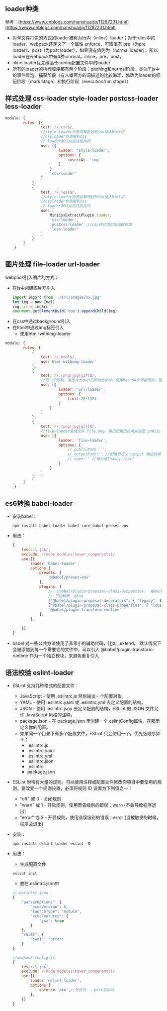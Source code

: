 ## loader种类
参考：[https://www.cnblogs.com/hanshuai/p/11287231.html](https://www.cnblogs.com/hanshuai/p/11287231.html)
- 对单文件打包的方式的loader被称为行内（inline）loader；对于rules中的loader，webpack还定义了一个属性 enforce，可取值有 pre（为pre loader）、post（为post loader），如果没有值则为（normal loader）。所以loader在webpack中有4种:normal，inline，pre，post。
- nline loader优先级高于config配置文件中的loader
- 所有的loader的执行顺序都有两个阶段：pitching和normal阶段，类似于js中的事件冒泡、捕获阶段（有人嫌官方的词描述的比较晦涩，修改为loader的标记阶段（mark stage）和执行阶段（execution/run stage））

## 样式处理 css-loader style-loader postcss-loader less-loader

```js
module: {
        rules: [{
                test: /\.css$/,
                //style-loader负责将解析好的css插入html中
                //cssloader负责解析css
                // loader默认从后往前执行
                use: [{
                        loader: 'style-loader',
                        options: {
                            insertAt: 'top'
                        }
                    },
                    'css-loader'
                ]
            },
            {
                test: /\.less$/,
                //style-loader负责将解析好的css插入html中
                //cssloader负责解析css
                // loader默认从后往前执行
                use: [
                    MiniCssExtractPlugin.loader,
                    'css-loader',
                    'postcss-loader',//css样式添加浏览器前缀
                    'less-loader'
                ]
            }
        ]
    }
```

## 图片处理 file-loader url-loader

webpack引入图片的方式：
- 在js中创建图片开引入
    ```js
    import imgSrc from './src/images/xx.jpg'
    let img = new Img()
    img.src = imgSrc
    document.getElementById('box').appendChild(img)
    ```
- 在css中通过background引入
- 在html中通过img标签引入 
    + 使用html-withimg-loader

```js
module: {
        rules: [
            {
                test: /\.html$/,
                use:'html-withimg-loader'
            },
            {
                test: /\.(png|jpg|gif)$/,
                //做一个限制，当图片大小小于限制大小时，使用base64来转换图片，否则使用file-loader
                use: [{
                        loader: 'url-loader',
                        options: {
                            limit:20*1024
                        }
                    }
                ]
            },
            {
                test: /\.(png|jpg|gif)$/,
                //file-loader生成文件 file.png，输出到输出目录并返回 public URL
                use: [{
                        loader: 'file-loader',
                        options: {
                            // publicPath：'',
                            // outputPath:'' //配置自定义 output 输出目录
                            // name:'' //默认值[hash].[ext]
                        }
                    }
                ]
            }
        ]
    }
```


## es6转换 babel-loader
- 安装babel：
    ```shell
    npm install babel-loader babel-core babel-preset-env
    ```
- 用法：
    ```js
    {
        test:/\.js$/,
        exclude: /(node_modules|bower_components)/,
        use:[{
            loader:'babel-loader',
            options:{
                presets: [
                    '@babel/preset-env'
                ],
                plugins: [
                    // '@babel/plugin-proposal-class-properties'  解析class
                    // 下边解析  @log
                    ["@babel/plugin-proposal-decorators", { "legacy": true }],
                    ['@babel/plugin-proposal-class-properties', { "loose": true}],
                    '@babel/plugin-transform-runtime'
                ],
            },
            
        }]
    }
    ```
- babel 对一些公共方法使用了非常小的辅助代码，比如 _extend。 默认情况下会被添加到每一个需要它的文件中，可以引入 @babel/plugin-transform-runtime 作为一个独立模块，来避免重复引入



## 语法校验 eslint-loader
- ESLint 支持几种格式的配置文件：
    + JavaScript - 使用 .eslintrc.js 然后输出一个配置对象。
    + YAML - 使用 .eslintrc.yaml 或 .eslintrc.yml 去定义配置的结构。
    + JSON - 使用 .eslintrc.json 去定义配置的结构，ESLint 的 JSON 文件允许 JavaScript 风格的注释。
    + package.json - 在 package.json 里创建一个 eslintConfig属性，在那里定义你的配置。
    + 如果同一个目录下有多个配置文件，ESLint 只会使用一个。优先级顺序如下：
        - .eslintrc.js
        - .eslintrc.yaml
        - .eslintrc.yml
        - .eslintrc.json
        - .eslintrc
        - package.json

- ESLint 附带有大量的规则。可以使用注释或配置文件修改你项目中要使用的规则。要改变一个规则设置，必须将规则 ID 设置为下列值之一：
    + "off" 或 0 - 关闭规则
    + "warn" 或 1 - 开启规则，使用警告级别的错误：warn (不会导致程序退出)
    + "error" 或 2 - 开启规则，使用错误级别的错误：error (当被触发的时候，程序会退出)
- 安装：
    ```shell
    npm install eslint-loader eslint -D
    ```
- 用法：
    + 生成配置文件
    ```shell
    eslint init
    ```
    + 放在.eslintrc.json中
    ```js
    //.eslintrc.json
    {
        "parserOptions": {
            "ecmaVersion": 6,
            "sourceType": "module",
            "ecmaFeatures": {
                "jsx": true
            }
        },
        "rules": {
            "semi": "error"
        }
    }
    ```

    ```js
    //webpack-config-js
    {
        test:/\.js$/,
        exclude: /(node_modules|bower_components)/,
        use:[{
            loader:'eslint-loader',
            options:{
                enforce:'pre',//先执行  、post后执行
            },
        }]
    }
    ```
 